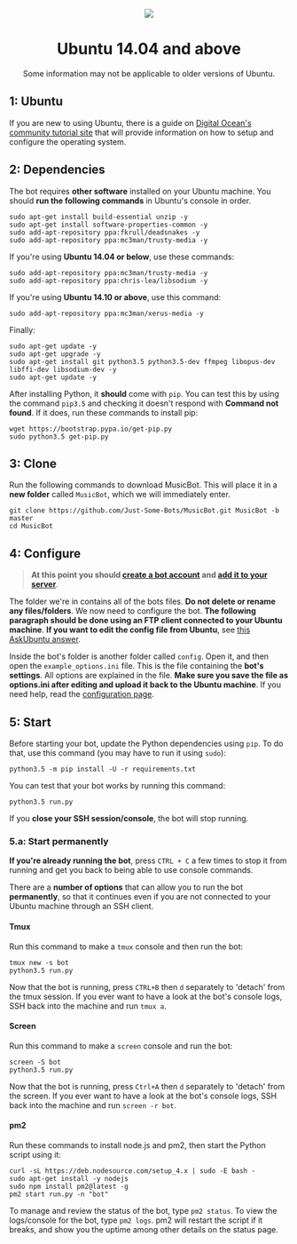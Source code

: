 <p align="center">
<img src="http://i.imgur.com/iqvMAWb.png">
</p>

<h1 align="center">Ubuntu 14.04 and above</h1>
<p align="center">Some information may not be applicable to older versions of Ubuntu.</p>

## 1: Ubuntu
If you are new to using Ubuntu, there is a guide on [Digital Ocean's community tutorial site](https://www.digitalocean.com/community/tutorials/initial-server-setup-with-ubuntu-14-04) that will provide information on how to setup and configure the operating system.

## 2: Dependencies
The bot requires **other software** installed on your Ubuntu machine. You should **run the following commands** in Ubuntu's console in order.

    sudo apt-get install build-essential unzip -y
    sudo apt-get install software-properties-common -y
    sudo add-apt-repository ppa:fkrull/deadsnakes -y
    sudo add-apt-repository ppa:mc3man/trusty-media -y

If you're using **Ubuntu 14.04 or below**, use these commands:

    sudo add-apt-repository ppa:mc3man/trusty-media -y
    sudo add-apt-repository ppa:chris-lea/libsodium -y

If you're using **Ubuntu 14.10 or above**, use this command:

    sudo add-apt-repository ppa:mc3man/xerus-media -y

Finally:

    sudo apt-get update -y
    sudo apt-get upgrade -y
    sudo apt-get install git python3.5 python3.5-dev ffmpeg libopus-dev libffi-dev libsodium-dev -y
    sudo apt-get update -y


After installing Python, it **should** come with `pip`. You can test this by using the command `pip3.5` and checking it doesn't respond with **Command not found**. If it does, run these commands to install pip:

    wget https://bootstrap.pypa.io/get-pip.py
    sudo python3.5 get-pip.py

## 3: Clone

Run the following commands to download MusicBot. This will place it in a **new folder** called `MusicBot`, which we will immediately enter.

    git clone https://github.com/Just-Some-Bots/MusicBot.git MusicBot -b master
    cd MusicBot

## 4: Configure

> **At this point you should [create a bot account](https://github.com/Just-Some-Bots/MusicBot/wiki/FAQ#how-do-i-create-a-bot-account) and [add it to your server](https://github.com/Just-Some-Bots/MusicBot/wiki/FAQ#how-do-i-add-my-bot-account-to-a-server)**.

The folder we're in contains all of the bots files. **Do not delete or rename any files/folders**. We now need to configure the bot. **The following paragraph should be done using an FTP client connected to your Ubuntu machine**. **If you want to edit the config file from Ubuntu**, see [this AskUbuntu answer](http://askubuntu.com/a/54222).

Inside the bot's folder is another folder called `config`. Open it, and then open the `example_options.ini` file. This is the file containing the **bot's settings**. All options are explained in the file. **Make sure you save the file as options.ini after editing and upload it back to the Ubuntu machine**. If you need help, read the [configuration page](https://github.com/Just-Some-Bots/MusicBot/wiki/Configuration).

## 5: Start
Before starting your bot, update the Python dependencies using `pip`. To do that, use this command (you may have to run it using `sudo`):

    python3.5 -m pip install -U -r requirements.txt

You can test that your bot works by running this command:

    python3.5 run.py

If you **close your SSH session/console**, the bot will stop running.

### 5.a: Start permanently
**If you're already running the bot**, press `CTRL + C` a few times to stop it from running and get you back to being able to use console commands.

There are a **number of options** that can allow you to run the bot **permanently**, so that it continues even if you are not connected to your Ubuntu machine through an SSH client.

#### Tmux
Run this command to make a `tmux` console and then run the bot:

    tmux new -s bot
    python3.5 run.py

Now that the bot is running, press `CTRL+B` then `d` separately to 'detach' from the tmux session. If you ever want to have a look at the bot's console logs, SSH back into the machine and run `tmux a`.

#### Screen
Run this command to make a `screen` console and run the bot:

    screen -S bot
    python3.5 run.py

Now that the bot is running, press `Ctrl+A` then `d` separately to 'detach' from the screen. If you ever want to have a look at the bot's console logs, SSH back into the machine and run `screen -r bot`.

#### pm2
Run these commands to install node.js and pm2, then start the Python script using it:

    curl -sL https://deb.nodesource.com/setup_4.x | sudo -E bash -
    sudo apt-get install -y nodejs
    sudo npm install pm2@latest -g
    pm2 start run.py -n "bot"

To manage and review the status of the bot, type `pm2 status`. To view the logs/console for the bot, type `pm2 logs`. pm2 will restart the script if it breaks, and show you the uptime among other details on the status page.